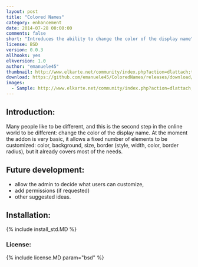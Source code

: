 ```yaml
---
layout: post
title: "Colored Names"
category: enhancement
date: 2014-07-28 00:00:00
comments: false
short: "Introduces the ability to change the color of the display name"
license: BSD
version: 0.0.3
allhooks: yes
elkversion: 1.0
author: "emanuele45"
thumbnail: http://www.elkarte.net/community/index.php?action=dlattach;topic=1583.0;attach=1049;image
download: https://github.com/emanuele45/ColoredNames/releases/download/0.0.3/ColoredNames_0-0-3.zip
images:
  - Sample: http://www.elkarte.net/community/index.php?action=dlattach;topic=1583.0;attach=1049;image
---
```


## Introduction:
Many people like to be different, and this is the second step in the online world to be different: change the color of the display name.
At the moment the addon is very basic, it allows a fixed number of elements to be customized: color, background, size, border (style, width, color, border radius), but it already covers most of the needs.

## Future development:
-  allow the admin to decide what users can customize,
-  add permissions (if requested)
-  other suggested ideas.

## Installation:
{% include install_std.MD %}

### License:
{% include license.MD param="bsd" %}